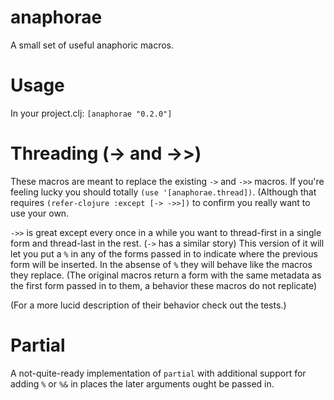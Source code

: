 # anaphorae

A small set of useful anaphoric macros.

# Usage

In your project.clj: `[anaphorae "0.2.0"]`

# Threading (-> and ->>)

These macros are meant to replace the existing `->` and `->>` macros. If you're
feeling lucky you should totally `(use '[anaphorae.thread])`. (Although that
requires `(refer-clojure :except [-> ->>])` to confirm you really want to use
your own.

`->>` is great except every once in a while you want to thread-first in a single
form and thread-last in the rest. (`->` has a similar story) This version of it
will let you put a `%` in any of the forms passed in to indicate where the
previous form will be inserted. In the absense of `%` they will behave like the
macros they replace. (The original macros return a form with the same metadata
as the first form passed in to them, a behavior these macros do not replicate)

(For a more lucid description of their behavior check out the tests.)

# Partial

A not-quite-ready implementation of `partial` with additional support for
adding `%` or `%&` in places the later arguments ought be passed in.
